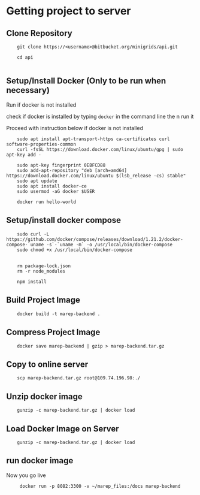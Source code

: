 # Getting project to server
## Clone Repository
```
    git clone https://<username>@bitbucket.org/minigrids/api.git

    cd api
    
```

## Setup/Install Docker (Only to be run when necessary)
Run if docker is not installed

check if docker is installed by typing `docker` in the command line the n run it


Proceed with instruction below if docker is not installed

```
    sudo apt install apt-transport-https ca-certificates curl software-properties-common
    curl -fsSL https://download.docker.com/linux/ubuntu/gpg | sudo apt-key add -
    
    sudo apt-key fingerprint 0EBFCD88
    sudo add-apt-repository "deb [arch=amd64] https://download.docker.com/linux/ubuntu $(lsb_release -cs) stable"
    sudo apt update
    sudo apt install docker-ce
    sudo usermod -aG docker $USER
    
    docker run hello-world
```

## Setup/install docker compose
```
    sudo curl -L https://github.com/docker/compose/releases/download/1.21.2/docker-compose-`uname -s`-`uname -m` -o /usr/local/bin/docker-compose
    sudo chmod +x /usr/local/bin/docker-compose
```
## 
```
    rm package-lock.json
    rm -r node_modules
    
    npm install
```
## Build Project Image

```
    docker build -t marep-backend .
```

## Compress Project Image
```
    docker save marep-backend | gzip > marep-backend.tar.gz
```

## Copy to online server
```
    scp marep-backend.tar.gz root@109.74.196.98:./
```

## Unzip docker image
```
    gunzip -c marep-backend.tar.gz | docker load
```

## Load Docker Image on Server

```
    gunzip -c marep-backend.tar.gz | docker load
```

## run docker image
Now you go live

```
     docker run -p 8082:3300 -v ~/marep_files:/docs marep-backend
```

